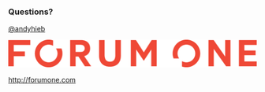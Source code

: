 ### Questions?

[@andyhieb](http://twitter.com/andyhieb)

![Forum One](slides/img/ForumOne_RGB_Wordmark.png)

<http://forumone.com>
